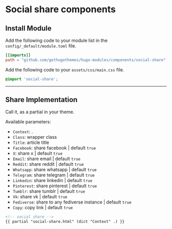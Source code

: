 # Social share components

## Install Module

Add the following code to your module list in the `config/_default/module.toml` file.

```toml
[[imports]]
path = "github.com/gethugothemes/hugo-modules/components/social-share"
```

Add the following code to your `assets/css/main.css` file.

```css
@import 'social-share';
```

<hr>

## Share Implementation

Call it, as a partial in your theme.

Available parameters:

* `Context`: .
* `Class`: wrapper class
* `Title`: article title
* `Facebook`: share facebook | default `true`
* `X`: share x | default `true`
* `Email`: share email | default `true`
* `Reddit`: share reddit | default `true`
* `Whatsapp`: share whatsapp | default `true`
* `Telegram`: share telegram | default `true`
* `Linkedin`: share linkedin | default `true`
* `Pinterest`: share pinterest | default `true`
* `Tumblr`: share tumblr | default `true`
* `Vk`: share vk | default `true`
* `Fediverse`: share to any fediverse instance | default `true`
* `Copy`: copy link | default `true`

```html
<!-- social share -->
{{ partial "social-share.html" (dict "Context" .) }}
```
